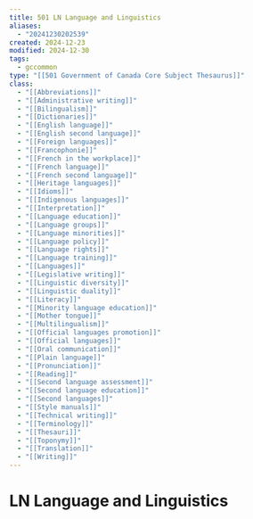 ```yaml
---
title: 501 LN Language and Linguistics
aliases:
  - "20241230202539"
created: 2024-12-23
modified: 2024-12-30
tags:
  - gccommon
type: "[[501 Government of Canada Core Subject Thesaurus]]"
class:
  - "[[Abbreviations]]"
  - "[[Administrative writing]]"
  - "[[Bilingualism]]"
  - "[[Dictionaries]]"
  - "[[English language]]"
  - "[[English second language]]"
  - "[[Foreign languages]]"
  - "[[Francophonie]]"
  - "[[French in the workplace]]"
  - "[[French language]]"
  - "[[French second language]]"
  - "[[Heritage languages]]"
  - "[[Idioms]]"
  - "[[Indigenous languages]]"
  - "[[Interpretation]]"
  - "[[Language education]]"
  - "[[Language groups]]"
  - "[[Language minorities]]"
  - "[[Language policy]]"
  - "[[Language rights]]"
  - "[[Language training]]"
  - "[[Languages]]"
  - "[[Legislative writing]]"
  - "[[Linguistic diversity]]"
  - "[[Linguistic duality]]"
  - "[[Literacy]]"
  - "[[Minority language education]]"
  - "[[Mother tongue]]"
  - "[[Multilingualism]]"
  - "[[Official languages promotion]]"
  - "[[Official languages]]"
  - "[[Oral communication]]"
  - "[[Plain language]]"
  - "[[Pronunciation]]"
  - "[[Reading]]"
  - "[[Second language assessment]]"
  - "[[Second language education]]"
  - "[[Second languages]]"
  - "[[Style manuals]]"
  - "[[Technical writing]]"
  - "[[Terminology]]"
  - "[[Thesauri]]"
  - "[[Toponymy]]"
  - "[[Translation]]"
  - "[[Writing]]"
---
```

# LN Language and Linguistics
